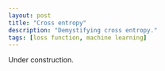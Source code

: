 ```yaml
---
layout: post
title: "Cross entropy"
description: "Demystifying cross entropy."
tags: [loss function, machine learning]
---
```


Under construction.